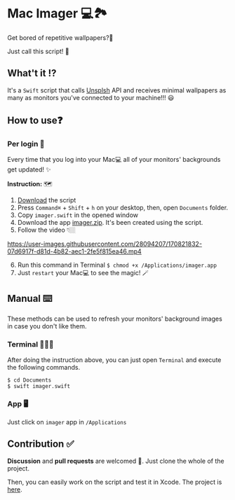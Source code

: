 
# Mac Imager 💻🏞

Get bored of repetitive wallpapers?🫣

Just call this script! 🫡


## What't it ⁉️

It's a `Swift` script that calls [Unsplsh](https://www.unsplash.com/) API and receives minimal wallpapers as many as monitors you've connected to your machine!!! 😃

## How to use❓

### Per login 🔆
Every time that you log into your Mac💻 all of your monitors' backgrounds get updated! ✨

**Instruction:** 🗺
1. [Download](https://github.com/mamadfrhi/MacImager/tree/main/MacImagerScript) the script
2. Press `Command⌘` + `Shift` + `h` on your desktop, then, open `Documents` folder.
3. Copy `imager.swift` in the opened window
4. Download the app [imager.zip](https://github.com/mamadfrhi/MacImager/blob/main/MacImagerApp/imager.zip). It's been created using the script.
5. Follow the video 👇🏼

https://user-images.githubusercontent.com/28094207/170821832-07d6917f-d81d-4b82-aec1-2fe5f815ea46.mp4

6. Run this command in Terminal
`$ chmod +x /Applications/imager.app`
8. Just `restart` your Mac💻 to see the magic! 🪄


## Manual ⌨️
These methods can be used to refresh your monitors' background images in case you don't like them.
### Terminal 🧑🏻‍💻

After doing the instruction above, you can just open `Terminal` and execute the following commands.

```
$ cd Documents
$ swift imager.swift
```
### App 🖥

Just click on `imager` app in `/Applications`



## Contribution ✅
**Discussion** and **pull requests** are welcomed 💖.
Just clone the whole of the project.

Then, you can easily work on the script and test it in Xcode.
The project is [here](https://github.com/mamadfrhi/MacImager/tree/main/MacImagerProject).
